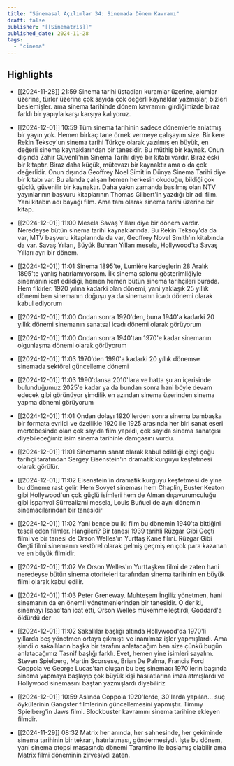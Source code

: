 ```yaml
---
title: "Sinemasal Açılımlar 34: Sinemada Dönem Kavramı"
draft: false
publisher: "[[Sinematris]]"
published_date: 2024-11-28
tags:
  - "cinema"
---
```



## Highlights
* [[2024-11-28]] 21:59  Sinema tarihi üstadları kuramlar üzerine, akımlar üzerine, türler üzerine çok sayıda çok değerli kaynaklar yazmışlar, bizleri beslemişler. ama sinema tarihinde dönem kavramını girdiğimizde biraz farklı bir yapıyla karşı karşıya kalıyoruz.

* [[2024-12-01]] 10:59  Tüm sinema tarihinin sadece dönemlerle anlatmış bir yayın yok. Hemen birkaç tane örnek vermeye çalışayım size. Bir kere Rekin Teksoy'un sinema tarihi Türkçe olarak yazılmış en büyük, en değerli sinema kaynaklarından bir tanesidir. Bu müthiş bir kaynak. Onun dışında Zahir Güvenli'nin Sinema Tarihi diye bir kitabı vardır. Biraz eski bir kitaptır. Biraz daha küçük, mütevazı bir kaynaktır ama o da çok değerlidir. Onun dışında Geoffrey Noel Simit'in Dünya Sinema Tarihi diye bir kitabı var. Bu alanda çalışan hemen herkesin okuduğu, bildiği çok güçlü, güvenilir bir kaynaktır. Daha yakın zamanda basılmış olan NTV yayınlarının başvuru kitaplarının Thomas Gilbert'in yazdığı bir adı film. Yani kitabın adı bayağı film. Ama tam olarak sinema tarihi üzerine bir kitap.

* [[2024-12-01]] 11:00  Mesela Savaş Yılları diye bir dönem vardır. Neredeyse bütün sinema tarihi kaynaklarında. Bu Rekin Teksoy'da da var, MTV başvuru kitaplarında da var, Geoffrey Novel Smith'in kitabında da var. Savaş Yılları, Büyük Buhran Yılları mesela, Hollywood'ta Savaş Yılları ayrı bir dönem.

* [[2024-12-01]] 11:01  Sinema 1895'te, Lumière kardeşlerin 28 Aralık 1895'te yanlış hatırlamıyorsam. İlk sinema salonu gösterimliğiyle sinemanın icat edildiği, hemen hemen bütün sinema tarihçileri burada. Hem fikirler. 1920 yılına kadarki olan dönemi, yani yaklaşık 25 yıllık dönemi ben sinemanın doğuşu ya da sinemanın icadı dönemi olarak kabul ediyorum

* [[2024-12-01]] 11:00  Ondan sonra 1920'den, buna 1940'a kadarki 20 yıllık dönemi sinemanın sanatsal icadı dönemi olarak görüyorum

* [[2024-12-01]] 11:00  Ondan sonra 1940'tan 1970'e kadar sinemanın olgunlaşma dönemi olarak görüyorum

* [[2024-12-01]] 11:03  1970'den 1990'a kadarki 20 yıllık dönemse sinemada sektörel güncelleme dönemi

* [[2024-12-01]] 11:03  1990'dansa 2010'lara ve hatta şu an içerisinde bulunduğumuz 2025'e kadar ya da bundan sonra hani böyle devam edecek gibi görünüyor şimdilik en azından sinema üzerinden sinema yapma dönemi görüyorum

* [[2024-12-01]] 11:01  Ondan dolayı 1920'lerden sonra sinema bambaşka bir formata evrildi ve özellikle 1920 ile 1925 arasında her biri sanat eseri mertebesinde olan çok sayıda film yapıldı, çok sayıda sinema sanatçısı diyebileceğimiz isim sinema tarihinle damgasını vurdu.

* [[2024-12-01]] 11:01  Sinemanın sanat olarak kabul edildiği çizgi çoğu tarihçi tarafından Sergey Eisenstein'ın dramatik kurguyu keşfetmesi olarak görülür.

* [[2024-12-01]] 11:02  Eisenstein'in dramatik kurguyu keşfetmesi de yine bu döneme rast gelir. Hem Sovyet sineması hem Chaplin, Buster Keaton gibi Hollywood'un çok güçlü isimleri hem de Alman dışavurumculuğu gibi İspanyol Sürrealizmi mesela, Louis Buñuel de aynı dönemin sinemacılarından bir tanesidir

* [[2024-12-01]] 11:02  Yani bence bu iki film bu dönemin 1940'ta bittiğini tescil eden filmler. Hangileri? Bir tanesi 1939 tarihli Rüzgar Gibi Geçti filmi ve bir tanesi de Orson Welles'ın Yurttaş Kane filmi. Rüzgar Gibi Geçti filmi sinemanın sektörel olarak gelmiş geçmiş en çok para kazanan ve en büyük filmidir.

* [[2024-12-01]] 11:02  Ve Orson Welles'ın Yurttaşken filmi de zaten hani neredeyse bütün sinema otoriteleri tarafından sinema tarihinin en büyük filmi olarak kabul edilir.

* [[2024-12-01]] 11:03  Peter Greneway. Muhteşem İngiliz yönetmen, hani sinemanın da en önemli yönetmenlerinden bir tanesidir. O der ki, sinemayı Isaac'tan icat etti, Orson Welles mükemmelleştirdi, Goddard'a öldürdü der

* [[2024-12-01]] 11:02  Sakallılar başlığı altında Hollywood'da 1970'li yıllarda beş yönetmen ortaya çıkmıştı ve inanılmaz işler yapmışlardı. Ama şimdi o sakallıların başka bir tarafını anlatacağım ben size çünkü bugün anlatacağımız Tasnif başlığı farklı. Evet, hemen yine isimleri sayalım. Steven Spielberg, Martin Scorsese, Brian De Palma, Francis Ford Coppola ve George Lucas'tan oluşan bu beş sinemacı 1970'lerin başında sinema yapmaya başlayıp çok büyük kişi hasılatlarına imza atmışlardı ve Hollywood sinemasını baştan yazmışlardı diyebiliriz

* [[2024-12-01]] 10:59  Aslında Coppola 1920'lerde, 30'larda yapılan... suç öykülerinin Gangster filmlerinin güncellemesini yapmıştır. Timmy Spielberg'in Jaws filmi. Blockbuster kavramını sinema tarihine ekleyen filmdir.

* [[2024-11-29]] 08:32  Matrix her anında, her sahnesinde, her çekiminde sinema tarihinin bir tekrarı, hatırlatması, göndermesiydi. İşte bu dönem, yani sinema otopsi masasında dönemi Tarantino ile başlamış olabilir ama Matrix filmi döneminin zirvesiydi zaten.

